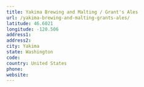 ```yaml
---
title: Yakima Brewing and Malting / Grant's Ales
url: /yakima-brewing-and-malting-grants-ales/
latitude: 46.6021
longitude: -120.506
address1: 
address2: 
city: Yakima
state: Washington
code: 
country: United States
phone: 
website: 
---
```


